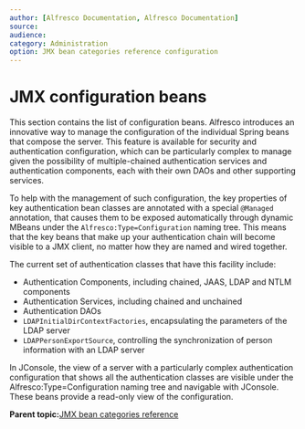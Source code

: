 ```yaml
---
author: [Alfresco Documentation, Alfresco Documentation]
source: 
audience: 
category: Administration
option: JMX bean categories reference configuration
---
```


# JMX configuration beans

This section contains the list of configuration beans. Alfresco introduces an innovative way to manage the configuration of the individual Spring beans that compose the server. This feature is available for security and authentication configuration, which can be particularly complex to manage given the possibility of multiple-chained authentication services and authentication components, each with their own DAOs and other supporting services.

To help with the management of such configuration, the key properties of key authentication bean classes are annotated with a special `@Managed` annotation, that causes them to be exposed automatically through dynamic MBeans under the `Alfresco:Type=Configuration` naming tree. This means that the key beans that make up your authentication chain will become visible to a JMX client, no matter how they are named and wired together.

The current set of authentication classes that have this facility include:

-   Authentication Components, including chained, JAAS, LDAP and NTLM components
-   Authentication Services, including chained and unchained
-   Authentication DAOs
-   `LDAPInitialDirContextFactories`, encapsulating the parameters of the LDAP server
-   `LDAPPersonExportSource`, controlling the synchronization of person information with an LDAP server

In JConsole, the view of a server with a particularly complex authentication configuration that shows all the authentication classes are visible under the Alfresco:Type=Configuration naming tree and navigable with JConsole. These beans provide a read-only view of the configuration.

**Parent topic:**[JMX bean categories reference](../concepts/jmx-reference.md)

